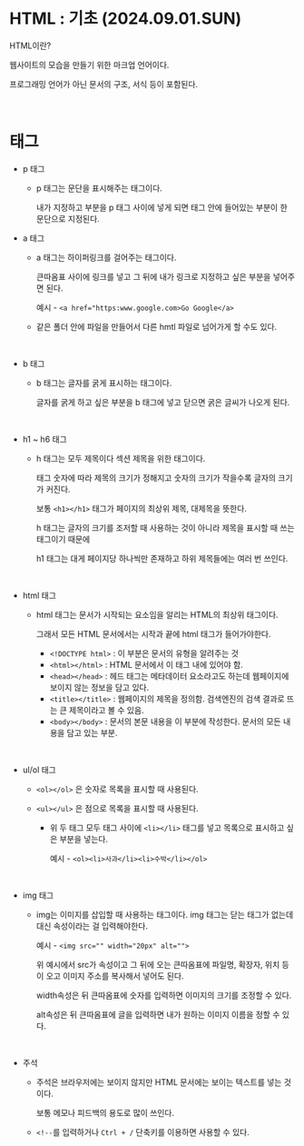 # HTML : 기초 (2024.09.01.SUN)

HTML이란?

웹사이트의 모습을 만들기 위한 마크업 언어이다.

프로그래밍 언어가 아닌 문서의 구조, 서식 등이 포함된다.

</br>

# 태그

- p 태그

  - p 태그는 문단을 표시해주는 태그이다.

    내가 지정하고 부분을 p 태그 사이에 넣게 되면 태그 안에 들어있는 부분이 한 문단으로 지정된다.

- a 태그

  - a 태그는 하이퍼링크를 걸어주는 태그이다.

    큰따옴표 사이에 링크를 넣고 그 뒤에 내가 링크로 지정하고 싶은 부분을 넣어주면 된다.

    예시 - `<a href="https:www.google.com>Go Google</a>`

  - 같은 폴더 안에 파일을 만들어서 다른 hmtl 파일로 넘어가게 할 수도 있다.

</br>

- b 태그

  - b 태그는 글자를 굵게 표시하는 태그이다.

    글자를 굵게 하고 싶은 부분을 b 태그에 넣고 닫으면 굵은 글씨가 나오게 된다.

</br>

- h1 ~ h6 태그

  - h 태그는 모두 제목이다 섹션 제목을 위한 태그이다.

    태그 숫자에 따라 제목의 크기가 정해지고 숫자의 크기가 작을수록 글자의 크기가 커진다.

    보통 `<h1></h1>` 태그가 페이지의 최상위 제목, 대제목을 뜻한다.

    h 태그는 글자의 크기를 조저할 때 사용하는 것이 아니라 제목을 표시할 때 쓰는 태그이기 때문에

    h1 태그는 대게 페이지당 하나씩만 존재하고 하위 제목들에는 여러 번 쓰인다.

</br>

- html 태그

  - html 태그는 문서가 시작되는 요소임을 알리는 HTML의 최상위 태그이다.

    그래서 모든 HTML 문서에서는 시작과 끝에 html 태그가 들어가야한다.

    - `<!DOCTYPE html>` : 이 부분은 문서의 유형을 알려주는 것
    - `<html></html>` : HTML 문서에서 이 태그 내에 있어야 함.
    - `<head></head>` : 헤드 태그는 메타데이터 요소라고도 하는데
      웹페이지에 보이지 않는 정보을 담고 있다.
    - `<title></title>` : 웹페이지의 제목을 정의함. 검색엔진의 검색 결과로 뜨는 큰 제목이라고 볼 수 있음.
    - `<body></body>` : 문서의 본문 내용을 이 부분에 작성한다. 문서의 모든 내용을 담고 있는 부분.

 </br>

- ul/ol 태그

  - `<ol></ol>` 은 숫자로 목록을 표시할 때 사용된다.

  - `<ul></ul>` 은 점으로 목록을 표시할 때 사용된다.

    - 위 두 태그 모두 태그 사이에 `<li></li>` 태그를 넣고 목록으로 표시하고 싶은 부분을 넣는다.

      예시 - `<ol><li>사과</li><li>수박</li></ol>`

</br>

- img 태그

  - img는 이미지를 삽입할 때 사용하는 태그이다.
    img 태그는 닫는 태그가 없는데 대신 속성이라는 걸 입력해야한다.

    예시 - `<img src="" width="20px" alt="">`

    위 예시에서 src가 속성이고 그 뒤에 오는 큰따옴표에 파일명, 확장자, 위치 등이 오고 이미지 주소를 복사해서 넣어도 된다.

    width속성은 뒤 큰따옴표에 숫자를 입력하면 이미지의 크기를 조정할 수 있다.

    alt속성은 뒤 큰따옴표에 글을 입력하면 내가 원하는 이미지 이름을 정할 수 있다.

</br>

- 주석

  - 주석은 브라우저에는 보이지 않지만 HTML 문서에는 보이는 텍스트를 넣는 것이다.

    보통 메모나 피드백의 용도로 많이 쓰인다.

  - `<!--`를 입력하거나 `Ctrl + /` 단축키를 이용하면 사용할 수 있다.
